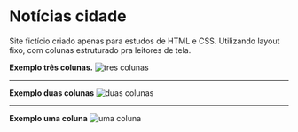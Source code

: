 # Notícias cidade
Site fictício criado apenas para estudos de HTML e CSS. Utilizando layout fixo, com colunas estruturado pra leitores de tela.

**Exemplo três colunas.**
![tres colunas](https://i.imgur.com/tOSn2gz.png "tres colunas")

------------


**Exemplo duas colunas**
![duas colunas](https://i.imgur.com/4CRvAbM.png "duas colunas")

------------


**Exemplo uma coluna**
![uma coluna](https://i.imgur.com/SDzWo4M.png "uma coluna")


